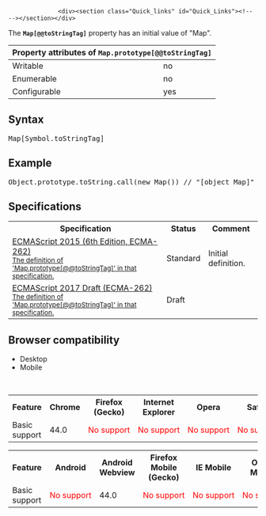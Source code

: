 
                
                  <div><section class="Quick_links" id="Quick_Links"><!-- --></section></div>

<p>The <strong><code>Map[@@toStringTag]</code></strong> property has an initial value of &quot;Map&quot;.</p>

<div><table class="standard-table">
  <thead>
    <tr>
      <th colspan="2" class="header">Property attributes of <code>Map.prototype[@@toStringTag]</code></th>
    </tr>
  </thead>
  <tbody>
    <tr>
      <td>Writable</td>
      <td>no</td>
    </tr>
    <tr>
      <td>Enumerable</td>
      <td>no</td>
    </tr>
    <tr>
      <td>Configurable</td>
      <td>yes</td>
    </tr>
  </tbody>
</table></div>

<h2 id="Syntax">Syntax</h2>

<pre class="syntaxbox">Map[Symbol.toStringTag]</pre>

<h2 id="Example">Example</h2>

<pre class="brush:js">Object.prototype.toString.call(new Map()) // &quot;[object Map]&quot;
</pre>

<h2 id="Specifications">Specifications</h2>

<table class="standard-table">
 <tbody>
  <tr>
   <th scope="col">Specification</th>
   <th scope="col">Status</th>
   <th scope="col">Comment</th>
  </tr>
  <tr>
   <td><a lang="en" hreflang="en" href="http://www.ecma-international.org/ecma-262/6.0/#sec-map.prototype-@@tostringtag" class="external">ECMAScript 2015 (6th Edition, ECMA-262)<br><small lang="en-US">The definition of &apos;Map.prototype[@@toStringTag]&apos; in that specification.</small></a></td>
   <td><span class="spec-Standard">Standard</span></td>
   <td>Initial definition.</td>
  </tr>
  <tr>
   <td><a lang="en" hreflang="en" href="https://tc39.github.io/ecma262/#sec-map.prototype-@@tostringtag" class="external">ECMAScript 2017 Draft (ECMA-262)<br><small lang="en-US">The definition of &apos;Map.prototype[@@toStringTag]&apos; in that specification.</small></a></td>
   <td><span class="spec-Draft">Draft</span></td>
   <td>&#xA0;</td>
  </tr>
 </tbody>
</table>

<h2 id="Browser_compatibility">Browser compatibility</h2>

<p></p><div class="htab">
    <a name="AutoCompatibilityTable" id="AutoCompatibilityTable"></a>
    <ul>
        <li class="selected"><a>Desktop</a></li>
        <li><a>Mobile</a></li>
    </ul>
</div>&#xA0;<p></p>

<div id="compat-desktop">
<table class="compat-table">
 <tbody>
  <tr>
   <th>Feature</th>
   <th>Chrome</th>
   <th>Firefox (Gecko)</th>
   <th>Internet Explorer</th>
   <th>Opera</th>
   <th>Safari</th>
  </tr>
  <tr>
   <td>Basic support</td>
   <td>44.0</td>
   <td><span style="color: #f00;">No&#xA0;support</span></td>
   <td><span style="color: #f00;">No&#xA0;support</span></td>
   <td><span style="color: #f00;">No&#xA0;support</span></td>
   <td><span style="color: #f00;">No&#xA0;support</span></td>
  </tr>
 </tbody>
</table>
</div>

<div id="compat-mobile">
<table class="compat-table">
 <tbody>
  <tr>
   <th>Feature</th>
   <th>Android</th>
   <th>Android Webview</th>
   <th>Firefox Mobile (Gecko)</th>
   <th>IE Mobile</th>
   <th>Opera Mobile</th>
   <th>Safari Mobile</th>
   <th>Chrome for Android</th>
  </tr>
  <tr>
   <td>Basic support</td>
   <td><span style="color: #f00;">No&#xA0;support</span></td>
   <td>44.0</td>
   <td><span style="color: #f00;">No&#xA0;support</span></td>
   <td><span style="color: #f00;">No&#xA0;support</span></td>
   <td><span style="color: #f00;">No&#xA0;support</span></td>
   <td><span style="color: #f00;">No&#xA0;support</span></td>
   <td>44.0</td>
  </tr>
 </tbody>
</table>
</div>
                
              